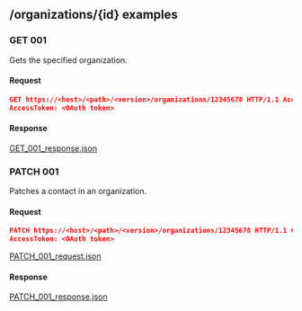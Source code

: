 ## /organizations/{id} examples

### GET 001 

Gets the specified organization.

#### Request

```json
GET https://<host>/<path>/<version>/organizations/12345678 HTTP/1.1 Accept: application/json
AccessToken: <OAuth token>
```

#### Response

[GET_001_response.json](GET_001_response.json)

### PATCH 001

Patches a contact in an organization.

#### Request

```json
PATCH https://<host>/<path>/<version>/organizations/12345678 HTTP/1.1 Content-Type: application/json
AccessToken: <OAuth token>
```
[PATCH_001_request.json](PATCH_001_request.json)


#### Response

[PATCH_001_response.json](PATCH_001_response.json)